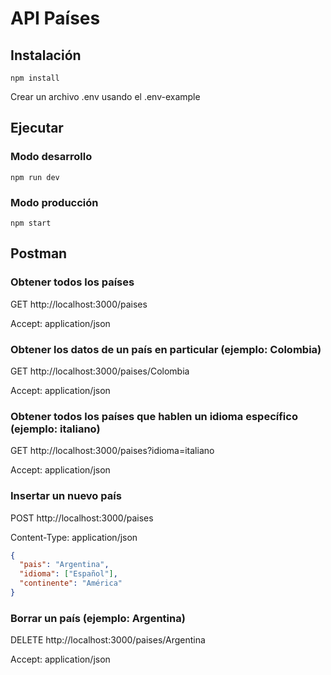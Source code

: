 # API Países

## Instalación

```shell
npm install
```

Crear un archivo .env usando el .env-example

## Ejecutar

### Modo desarrollo

```shell
npm run dev
```

### Modo producción

```shell
npm start
```

## Postman

### Obtener todos los países

GET http://localhost:3000/paises

Accept: application/json

### Obtener los datos de un país en particular (ejemplo: Colombia)

GET http://localhost:3000/paises/Colombia

Accept: application/json

### Obtener todos los países que hablen un idioma específico (ejemplo: italiano)

GET http://localhost:3000/paises?idioma=italiano

Accept: application/json

### Insertar un nuevo país

POST http://localhost:3000/paises

Content-Type: application/json

```json
{
  "pais": "Argentina",
  "idioma": ["Español"],
  "continente": "América"
}
```

### Borrar un país (ejemplo: Argentina)

DELETE http://localhost:3000/paises/Argentina

Accept: application/json